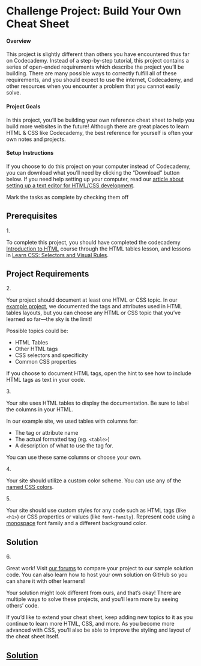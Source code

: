 # Challenge Project: Build Your Own Cheat Sheet

#### Overview

This project is slightly different than others you have encountered thus
far on Codecademy. Instead of a step-by-step tutorial, this project
contains a series of open-ended requirements which describe the project
you’ll be building. There are many possible ways to correctly fulfill
all of these requirements, and you should expect to use the internet,
Codecademy, and other resources when you encounter a problem that you
cannot easily solve.

#### Project Goals

In this project, you’ll be building your own reference cheat sheet to
help you build more websites in the future! Although there are great
places to learn HTML & CSS like Codecademy, the best reference for
yourself is often your own notes and projects.

#### Setup Instructions

If you choose to do this project on your computer instead of Codecademy,
you can download what you’ll need by clicking the “Download” button
below. If you need help setting up your computer, read our
<a href="https://www.codecademy.com/articles/visual-studio-code"
class="e14vpv2g1 gamut-xro1w8-ResetElement-Anchor-AnchorBase e1bhhzie0"
target="_blank">article about setting up a text editor for HTML/CSS
development</a>.



Mark the tasks as complete by checking them off

## Prerequisites

1\.

To complete this project, you should have completed the codecademy
<a href="https://www.codecademy.com/learn/learn-html"
class="e14vpv2g1 gamut-xro1w8-ResetElement-Anchor-AnchorBase e1bhhzie0"
target="_blank">Introduction to HTML</a> course through the HTML tables
lesson, and lessons in
<a href="https://www.codecademy.com/learn/learn-css"
class="e14vpv2g1 gamut-xro1w8-ResetElement-Anchor-AnchorBase e1bhhzie0"
target="_blank">Learn CSS: Selectors and Visual Rules</a>.

## Project Requirements

2\.

Your project should document at least one HTML or CSS topic. In our <a
href="https://content.codecademy.com/PRO/independent-practice-projects/html-css-cheat-sheet/example/index.html"
class="e14vpv2g1 gamut-xro1w8-ResetElement-Anchor-AnchorBase e1bhhzie0"
target="_blank" rel="noopener">example project</a>, we documented the
tags and attributes used in HTML tables layouts, but you can choose any
HTML or CSS topic that you’ve learned so far—the sky is the limit!

Possible topics could be:

- HTML Tables
- Other HTML tags
- CSS selectors and specificity
- Common CSS properties

If you choose to document HTML tags, open the hint to see how to include
HTML tags as text in your code.

3\.

Your site uses HTML tables to display the documentation. Be sure to
label the columns in your HTML.

In our example site, we used tables with columns for:

- The tag or attribute name
- The actual formatted tag (eg. `<table>`)
- A description of what to use the tag for.

You can use these same columns or choose your own.

4\.

Your site should utilize a custom color scheme. You can use any of the
<a href="http://www.colors.commutercreative.com/grid/"
class="e14vpv2g1 gamut-xro1w8-ResetElement-Anchor-AnchorBase e1bhhzie0"
target="_blank" rel="noopener">named CSS colors</a>.

5\.

Your site should use custom styles for any code such as HTML tags (like
`<h1>`) or CSS properties or values (like `font-family`). Represent code
using a <a
href="https://developer.mozilla.org/en-US/docs/Web/CSS/font-family#Examples"
class="e14vpv2g1 gamut-xro1w8-ResetElement-Anchor-AnchorBase e1bhhzie0"
target="_blank" rel="noopener">monospace</a> font family and a different
background color.

## Solution

6\.

Great work! Visit <a
href="https://discuss.codecademy.com/t/build-your-own-cheatsheet-challenge-project-html-css/462393"
class="e14vpv2g1 gamut-xro1w8-ResetElement-Anchor-AnchorBase e1bhhzie0"
target="_blank" rel="noopener">our forums</a> to compare your project to
our sample solution code. You can also learn how to host your own
solution on GitHub so you can share it with other learners!

Your solution might look different from ours, and that’s okay! There are
multiple ways to solve these projects, and you’ll learn more by seeing
others’ code.

If you’d like to extend your cheat sheet, keep adding new topics to it
as you continue to learn more HTML, CSS, and more. As you become more
advanced with CSS, you’ll also be able to improve the styling and layout
of the cheat sheet itself.

## [Solution](https://datttrian.github.io/codecademy/improved-styling-with-css/independent-project-html-documentation/index.html)
